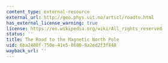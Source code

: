 ```yaml
---
content_type: external-resource
external_url: http://geo.phys.uit.no/articl/roadto.html
has_external_license_warning: true
license: https://en.wikipedia.org/wiki/All_rights_reserved
status: ''
title: The Road to the Magnetic North Pole
uid: 6ba2408f-750e-41e5-8680-9a2ed2f3f848
wayback_url: ''
---
```

